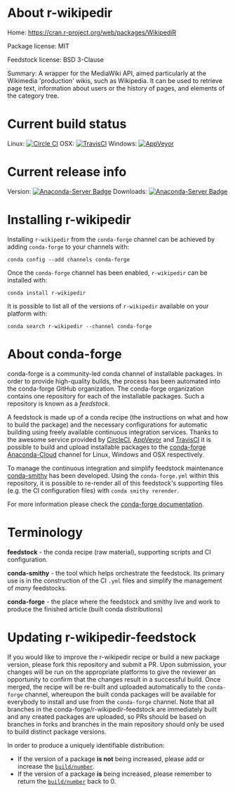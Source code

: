 About r-wikipedir
=================

Home: https://cran.r-project.org/web/packages/WikipediR

Package license: MIT

Feedstock license: BSD 3-Clause

Summary: A wrapper for the MediaWiki API, aimed particularly at the Wikimedia 'production' wikis, such as Wikipedia. It can be used to retrieve page text, information about users or the history of pages, and elements of the category tree.



Current build status
====================

Linux: [![Circle CI](https://circleci.com/gh/conda-forge/r-wikipedir-feedstock.svg?style=shield)](https://circleci.com/gh/conda-forge/r-wikipedir-feedstock)
OSX: [![TravisCI](https://travis-ci.org/conda-forge/r-wikipedir-feedstock.svg?branch=master)](https://travis-ci.org/conda-forge/r-wikipedir-feedstock)
Windows: [![AppVeyor](https://ci.appveyor.com/api/projects/status/github/conda-forge/r-wikipedir-feedstock?svg=True)](https://ci.appveyor.com/project/conda-forge/r-wikipedir-feedstock/branch/master)

Current release info
====================
Version: [![Anaconda-Server Badge](https://anaconda.org/conda-forge/r-wikipedir/badges/version.svg)](https://anaconda.org/conda-forge/r-wikipedir)
Downloads: [![Anaconda-Server Badge](https://anaconda.org/conda-forge/r-wikipedir/badges/downloads.svg)](https://anaconda.org/conda-forge/r-wikipedir)

Installing r-wikipedir
======================

Installing `r-wikipedir` from the `conda-forge` channel can be achieved by adding `conda-forge` to your channels with:

```
conda config --add channels conda-forge
```

Once the `conda-forge` channel has been enabled, `r-wikipedir` can be installed with:

```
conda install r-wikipedir
```

It is possible to list all of the versions of `r-wikipedir` available on your platform with:

```
conda search r-wikipedir --channel conda-forge
```


About conda-forge
=================

conda-forge is a community-led conda channel of installable packages.
In order to provide high-quality builds, the process has been automated into the
conda-forge GitHub organization. The conda-forge organization contains one repository
for each of the installable packages. Such a repository is known as a *feedstock*.

A feedstock is made up of a conda recipe (the instructions on what and how to build
the package) and the necessary configurations for automatic building using freely
available continuous integration services. Thanks to the awesome service provided by
[CircleCI](https://circleci.com/), [AppVeyor](http://www.appveyor.com/)
and [TravisCI](https://travis-ci.org/) it is possible to build and upload installable
packages to the [conda-forge](https://anaconda.org/conda-forge)
[Anaconda-Cloud](http://docs.anaconda.org/) channel for Linux, Windows and OSX respectively.

To manage the continuous integration and simplify feedstock maintenance
[conda-smithy](http://github.com/conda-forge/conda-smithy) has been developed.
Using the ``conda-forge.yml`` within this repository, it is possible to re-render all of
this feedstock's supporting files (e.g. the CI configuration files) with ``conda smithy rerender``.

For more information please check the [conda-forge documentation](https://conda-forge.org/docs/).

Terminology
===========

**feedstock** - the conda recipe (raw material), supporting scripts and CI configuration.

**conda-smithy** - the tool which helps orchestrate the feedstock.
                   Its primary use is in the construction of the CI ``.yml`` files
                   and simplify the management of *many* feedstocks.

**conda-forge** - the place where the feedstock and smithy live and work to
                  produce the finished article (built conda distributions)


Updating r-wikipedir-feedstock
==============================

If you would like to improve the r-wikipedir recipe or build a new
package version, please fork this repository and submit a PR. Upon submission,
your changes will be run on the appropriate platforms to give the reviewer an
opportunity to confirm that the changes result in a successful build. Once
merged, the recipe will be re-built and uploaded automatically to the
`conda-forge` channel, whereupon the built conda packages will be available for
everybody to install and use from the `conda-forge` channel.
Note that all branches in the conda-forge/r-wikipedir-feedstock are
immediately built and any created packages are uploaded, so PRs should be based
on branches in forks and branches in the main repository should only be used to
build distinct package versions.

In order to produce a uniquely identifiable distribution:
 * If the version of a package **is not** being increased, please add or increase
   the [``build/number``](http://conda.pydata.org/docs/building/meta-yaml.html#build-number-and-string).
 * If the version of a package **is** being increased, please remember to return
   the [``build/number``](http://conda.pydata.org/docs/building/meta-yaml.html#build-number-and-string)
   back to 0.
